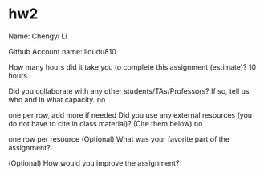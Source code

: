 # hw2
Name: Chengyi Li

Github Account name: lidudu810

How many hours did it take you to complete this assignment (estimate)? 10 hours

Did you collaborate with any other students/TAs/Professors? If so, tell us who and in what capacity.
no

one per row, add more if needed
Did you use any external resources (you do not have to cite in class material)? (Cite them below)
no

one row per resource
(Optional) What was your favorite part of the assignment?

(Optional) How would you improve the assignment?

